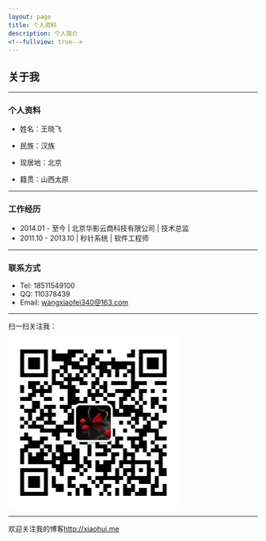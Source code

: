 ```yaml
---
layout: page
title: 个人资料
description: 个人简介
<!--fullview: true-->
---
```



## 关于我

---

### 个人资料

- 姓名：王晓飞

- 民族：汉族

- 现居地：北京

- 籍贯：山西太原

---

### 工作经历


- 2014.01 - 至今 \| 北京华影云商科技有限公司 \| 技术总监
- 2011.10 - 2013.10 \| 秒针系统 \| 软件工程师

---

### 联系方式

- Tel: 18511549100
- QQ: 110378439
- Email: <wangxiaofei340@163.com>

---

扫一扫关注我：

![我的微信](/upload/weixin.jpg)

---

欢迎关注我的博客<http://xiaohui.me>


​	
